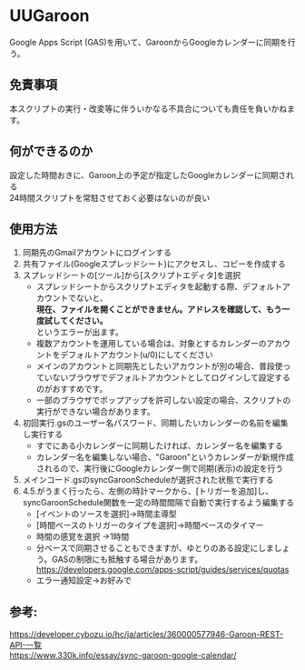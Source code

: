 # UUGaroon

Google Apps Script (GAS)を用いて、GaroonからGoogleカレンダーに同期を行う。

## 免責事項
本スクリプトの実行・改変等に伴ういかなる不具合についても責任を負いかねます。  

## 何ができるのか
設定した時間おきに、Garoon上の予定が指定したGoogleカレンダーに同期される  
24時間スクリプトを常駐させておく必要はないのが良い

## 使用方法
1. 同期先のGmailアカウントにログインする  
2. 共有ファイル(Googleスプレッドシート)にアクセスし、コピーを作成する
3. スプレッドシートの[ツール]から[スクリプトエディタ]を選択
    * スプレッドシートからスクリプトエディタを起動する際、デフォルトアカウントでないと、  
      **現在、ファイルを開くことができません。アドレスを確認して、もう一度試してください。**  
      というエラーが出ます。  
    * 複数アカウントを運用している場合は、対象とするカレンダーのアカウントをデフォルトアカウント(u/0)にしてください  
    * メインのアカウントと同期先としたいアカウントが別の場合、普段使っていないブラウザでデフォルトアカウントとしてログインして設定するのがおすすめです。  
    * 一部のブラウザでポップアップを許可しない設定の場合、スクリプトの実行ができない場合があります。  
4. 初回実行.gsのユーザー名パスワード、同期したいカレンダーの名前を編集し実行する
    * すでにある小カレンダーに同期したければ、カレンダー名を編集する
    * カレンダー名を編集しない場合、"Garoon"というカレンダーが新規作成されるので、実行後にGoogleカレンダー側で同期(表示)の設定を行う
5. メインコード.gsのsyncGaroonScheduleが選択された状態で実行する
6. 4.5.がうまく行ったら、左側の時計マークから、[トリガーを追加]し、syncGaroonSchedule関数を一定の時間間隔で自動で実行するよう編集する
    * [イベントのソースを選択]→時間主導型
    * [時間ベースのトリガーのタイプを選択]→時間ベースのタイマー
    * 時間の感覚を選択 →1時間
    * 分ベースで同期させることもできますが、ゆとりのある設定にしましょう。GASの制限にも抵触する場合があります。
      https://developers.google.com/apps-script/guides/services/quotas
    * エラー通知設定→お好みで

## 参考:  
 https://developer.cybozu.io/hc/ja/articles/360000577946-Garoon-REST-API-一覧  
 https://www.330k.info/essay/sync-garoon-google-calendar/  
